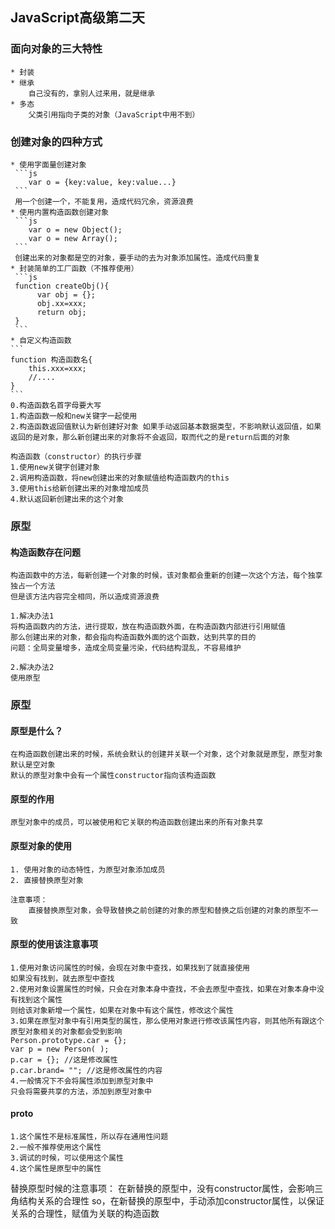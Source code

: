 ## JavaScript高级第二天

### 面向对象的三大特性
    * 封装
    * 继承
        自己没有的，拿别人过来用，就是继承
    * 多态
        父类引用指向子类的对象（JavaScript中用不到）
### 创建对象的四种方式
    * 使用字面量创建对象
     ```js
        var o = {key:value, key:value...}
     ```
     用一个创建一个，不能复用，造成代码冗余，资源浪费
    * 使用内置构造函数创建对象
     ```js
        var o = new Object();
        var o = new Array();
     ```
     创建出来的对象都是空的对象，要手动的去为对象添加属性。造成代码重复
    * 封装简单的工厂函数（不推荐使用）
     ```js
     function createObj(){
          var obj = {};
          obj.xx=xxx;
          return obj;
     }
     ```
    * 自定义构造函数
    ```
    function 构造函数名{
        this.xxx=xxx;
        //....
    }
    ```
    0.构造函数名首字母要大写
    1.构造函数一般和new关键字一起使用
    2.构造函数返回值默认为新创建好对象 如果手动返回基本数据类型，不影响默认返回值，如果返回的是对象，那么新创建出来的对象将不会返回，取而代之的是return后面的对象

    构造函数（constructor）的执行步骤
    1.使用new关键字创建对象
    2.调用构造函数，将new创建出来的对象赋值给构造函数内的this
    3.使用this给新创建出来的对象增加成员
    4.默认返回新创建出来的这个对象

### 原型
#### 构造函数存在问题
    构造函数中的方法，每新创建一个对象的时候，该对象都会重新的创建一次这个方法，每个独享独占一个方法
    但是该方法内容完全相同，所以造成资源浪费

    1.解决办法1
    将构造函数内的方法，进行提取，放在构造函数外面，在构造函数内部进行引用赋值
    那么创建出来的对象，都会指向构造函数外面的这个函数，达到共享的目的
    问题：全局变量增多，造成全局变量污染，代码结构混乱，不容易维护

    2.解决办法2
    使用原型

### 原型

#### 原型是什么？
    在构造函数创建出来的时候，系统会默认的创建并关联一个对象，这个对象就是原型，原型对象默认是空对象
    默认的原型对象中会有一个属性constructor指向该构造函数

#### 原型的作用
    原型对象中的成员，可以被使用和它关联的构造函数创建出来的所有对象共享

#### 原型对象的使用
    1. 使用对象的动态特性，为原型对象添加成员
    2. 直接替换原型对象

    注意事项：
        直接替换原型对象，会导致替换之前创建的对象的原型和替换之后创建的对象的原型不一致

#### 原型的使用该注意事项
    1.使用对象访问属性的时候，会现在对象中查找，如果找到了就直接使用
    如果没有找到，就去原型中查找
    2.使用对象设置属性的时候，只会在对象本身中查找，不会去原型中查找，如果在对象本身中没有找到这个属性
    则给该对象新增一个属性，如果在对象中有这个属性，修改这个属性
    3.如果在原型对象中有引用类型的属性，那么使用对象进行修改该属性内容，则其他所有跟这个原型对象相关的对象都会受到影响
    Person.prototype.car = {};
    var p = new Person( );
    p.car = {}; //这是修改属性
    p.car.brand= ""; //这是修改属性的内容
    4.一般情况下不会将属性添加到原型对象中
    只会将需要共享的方法，添加到原型对象中

#### __proto__
    1.这个属性不是标准属性，所以存在通用性问题
    2.一般不推荐使用这个属性
    3.调试的时候，可以使用这个属性
    4.这个属性是原型中的属性

替换原型时候的注意事项：
    在新替换的原型中，没有constructor属性，会影响三角结构关系的合理性
    so，在新替换的原型中，手动添加constructor属性，以保证关系的合理性，赋值为关联的构造函数
